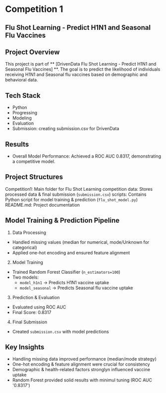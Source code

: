 # Competition 1
## Flu Shot Learning - Predict H1N1 and Seasonal Flu Vaccines

## Project Overview
This project is part of ** [DrivenData Flu Shot Learning - Predict H1N1 and Seasonal Flu Vaccines] **.
The goal is to predict the likelihood of individuals receiving H1N1 and Seasonal flu vaccines based on demographic and behavioral data.

## Tech Stack
- Python
- Progressing
- Modeling
- Evaluation
- Submission: creating submission.csv for DrivenData

## Results
- Overall Model Performance: Achieved a ROC AUC 0.8317, demonstrating a competitive model.

## Project Structures
Competition1: Main folder for Flu Shot Learning competition
data: Stores processed data & final submission (`submission.csv`)
scripts: Contains Python script for model training & prediction (`flu_shot_model.py`)
README.md: Project documentation

## Model Training & Prediction Pipeline
1. Data Processing
- Handled missing values (median for numerical, mode/Unknown for categorical)
- Applied one-hot encoding and ensured feature alignment

2. Model Training
- Trained Random Forest Classifier (`n_estimators=100`)
- Two models:
  - `model_h1n1` → Predicts H1N1 vaccine uptake
  - `model_seasonal` → Predicts Seasonal flu vaccine uptake

3. Prediction & Evaluation
- Evaluated using ROC AUC
- Final Score: 0.8317

4. Final Submission
- Created `submission.csv` with model predictions

## Key Insights
- Handling missing data improved performance (median/mode strategy)
- One-hot encoding & feature alignment were crucial for consistency
- Demographic & health-related factors stronglyn influenced vaccine uptake
- Random Forest provided solid results with minimul tuning (ROC AUC '0.8317')









